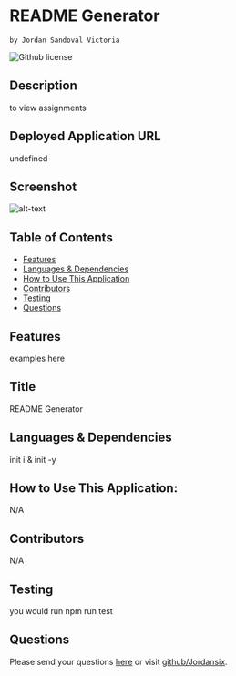 # README Generator 
    by Jordan Sandoval Victoria
  ![Github license](https://img.shields.io/badge/license-MIT-blue.svg)
  ## Description
  to view assignments
  ## Deployed Application URL
  undefined
  ## Screenshot
  ![alt-text](undefined)
  ## Table of Contents
  * [Features](#features)
  * [Languages & Dependencies](#languagesanddependencies)
  * [How to Use This Application](#HowtoUseThisApplication)
  * [Contributors](#contributors)
  * [Testing](#testing)
  * [Questions](#questions)
  ## Features
  examples here
  ## Title
  README Generator
  ## Languages & Dependencies
  init i & init -y
  ## How to Use This Application:
  N/A
  ## Contributors
  N/A
  ## Testing
  you would run npm run test
  ## Questions
  Please send your questions [here](mailto:Jvictoria2484@gmail.com?subject=[GitHub]%20Dev%20Connect) or visit [github/Jordansix](https://github.com/Jordansix).
  